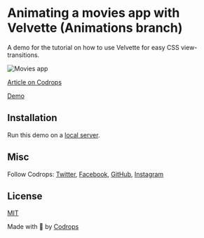 # Animating a movies app with Velvette (Animations branch)

A demo for the tutorial on how to use Velvette for easy CSS view-transitions.

![Movies app](https://tympanus.net/codrops/wp-content/uploads/2024/01/velvette.png?x65929)

[Article on Codrops](https://tympanus.net/codrops/?p=75261)

[Demo](http://tympanus.net/Tutorials/Velvette/)

## Installation

Run this demo on a [local server](https://developer.mozilla.org/en-US/docs/Learn/Common_questions/Tools_and_setup/set_up_a_local_testing_server).

## Misc

Follow Codrops: [Twitter](http://www.twitter.com/codrops), [Facebook](http://www.facebook.com/codrops), [GitHub](https://github.com/codrops), [Instagram](https://www.instagram.com/codropsss/)

## License
[MIT](LICENSE)

Made with :blue_heart:  by [Codrops](http://www.codrops.com)





